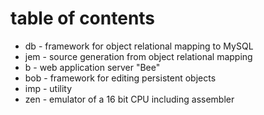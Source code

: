 # table of contents

* db - framework for object relational mapping to MySQL
* jem - source generation from object relational mapping
* b - web application server "Bee"
* bob - framework for editing persistent objects
* imp - utility
* zen - emulator of a 16 bit CPU including assembler
